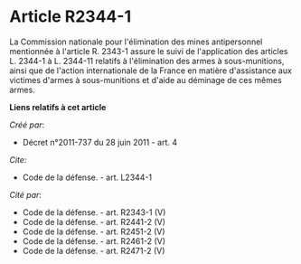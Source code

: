 # Article R2344-1

La Commission nationale pour l'élimination des mines antipersonnel mentionnée à l'article R. 2343-1 assure le suivi de
l'application des articles L. 2344-1 à L. 2344-11 relatifs à l'élimination des armes à sous-munitions, ainsi que de l'action
internationale de la France en matière d'assistance aux victimes d'armes à sous-munitions et d'aide au déminage de ces mêmes
armes.

**Liens relatifs à cet article**

_Créé par_:

  - Décret n°2011-737 du 28 juin 2011 - art. 4

_Cite_:

  - Code de la défense. - art. L2344-1

_Cité par_:

  - Code de la défense. - art. R2343-1 (V)
  - Code de la défense. - art. R2441-2 (V)
  - Code de la défense. - art. R2451-2 (V)
  - Code de la défense. - art. R2461-2 (V)
  - Code de la défense. - art. R2471-2 (V)
